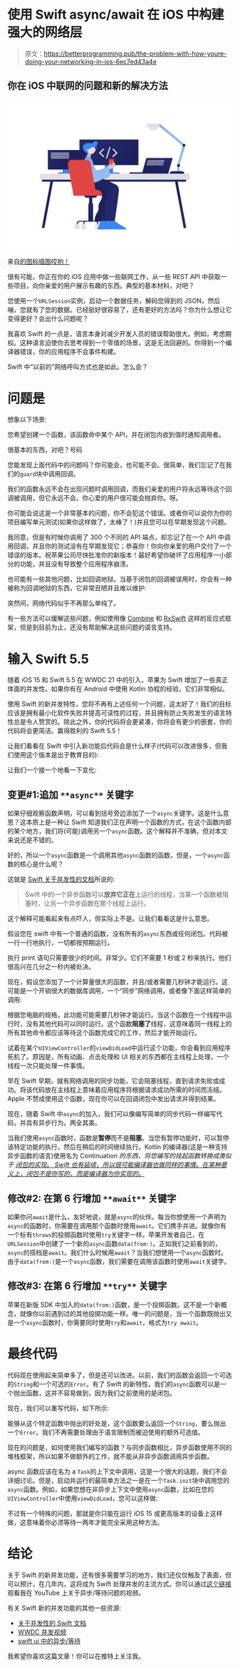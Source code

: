 # 使用 Swift async/await 在 iOS 中构建强大的网络层

> 原文：<https://betterprogramming.pub/the-problem-with-how-youre-doing-your-networking-in-ios-6ec7ed43a4e>

## 你在 iOS 中联网的问题和新的解决方法

![](img/5c06959e9e3e0362f087096bbc606d0f.png)

来自[的图标插图哎哟！](https://icons8.com/illustrations/)

很有可能，你正在你的 iOS 应用中做一些联网工作，从一些 REST API 中获取一些项目，向你亲爱的用户展示有趣的东西。典型的基本材料，对吧？

您使用一个`URLSession`实例，启动一个数据任务，解码您得到的 JSON，然后嘣，您就有了您的数据。已经挺好很容易了，还有更好的方法吗？你为什么想让它变得更好？会出什么问题呢？

我喜欢 Swift 的一点是，语言本身对减少开发人员的错误帮助很大。例如，考虑期权。这种语言迫使你去思考得到一个零值的场景，这是无法回避的。你得到一个编译器错误，你的应用程序不会事件构建。

Swift 中“以前的”网络呼叫方式也是如此。怎么会？

# 问题是

想象以下场景:

您希望创建一个函数，该函数命中某个 API，并在闭包内收到值时通知调用者。

很基本的东西，对吧？号码

您能发现上面代码中的问题吗？你可能会，也可能不会。很简单，我们忘记了在我们的`guard`块中调用回调。

我们的函数永远不会在出现问题时调用回调，而我们亲爱的用户将永远等待这个回调被调用，但它永远不会。你心爱的用户很可能会抛弃你。呀。

你可能会说这是一个非常基本的问题，你不会犯这个错误。或者你可以说你为你的项目编写单元测试(如果你这样做了，太棒了！)并且您可以在早期发现这个问题。

我同意，但是有时候你调用了 300 个不同的 API 端点，却忘记了在一个 API 中调用回调，并且你的测试没有在早期发现它；恭喜你！你向你亲爱的用户交付了一个错误的版本。祝苹果公司尽快批准你的新版本！最好希望你破坏了应用程序一小部分的功能，并且没有导致整个应用程序崩溃。

也可能有一些其他问题，比如回调地狱。当基于闭包的回调被误用时，你会有一种被称为回调地狱的东西，它非常丑陋并且难以维护:

突然间，网络代码似乎不再那么单纯了。

有一些方法可以缓解这些问题，例如使用像 [Combine](https://developer.apple.com/documentation/combine) 和 [RxSwift](https://github.com/ReactiveX/RxSwift) 这样的反应式框架，但是到目前为止，还没有帮助解决这些问题的语言支持。

# 输入 Swift 5.5

随着 iOS 15 和 Swift 5.5 在 WWDC 21 中的引入，苹果为 Swift 增加了一些真正体面的并发性。如果你有在 Android 中使用 Kotlin 协程的经验，它们非常相似。

使用 Swift 的新并发特性，您将不再有上述任何一个问题，这太好了！我们的目标应该是拥有最小化软件失败并提高可读性的过程，并且拥有防止失败发生的语言特性总是令人赞赏的。除此之外，你的代码将会更紧凑，你将会有更少的嵌套，你的代码将会更简洁。赢得胜利的 Swift 5.5！

让我们看看在 Swift 中引入新功能后代码会是什么样子(代码可以改进很多，但我们使用这个版本是出于教育目的):

让我们一个接一个地看一下变化:

## **变更#1:追加** `**async**` **关键字**

如果仔细观察函数声明，可以看到括号旁边添加了一个`async`关键字。这是什么意思？这本质上是一种让 Swift 知道我们正在声明一个函数的方式，在这个函数内部的某个地方，我们将(可能)调用另一个`async`函数。这个解释并不准确，但对本文来说还是不错的。

好的，所以一个`async`函数是一个调用其他`async`函数的函数，但是，一个`async`函数的核心是什么呢？

这就是 [Swift 关于并发性的文档](https://docs.swift.org/swift-book/LanguageGuide/Concurrency.html)所说的:

> Swift 中的一个异步函数可以**放弃它正在**上运行的线程，当第一个函数被阻塞时，让另一个异步函数在那个线程上运行。

这个解释可能看起来有点吓人，但实际上不是。让我们看看这是什么意思。

假设您在 swift 中有一个普通的函数，没有所有的`async`东西或任何闭包。代码被一行一行地执行，一切都按预期运行。

执行 print 语句只需要很少的时间。非常少。它们不需要 1 秒或 2 秒来执行。他们很高兴在几分之一秒内被处决。

现在，假设您添加了一个计算量很大的函数，并且/或者需要几秒钟才能运行。这可能是一个开销很大的数据库调用，一个“同步”网络调用，或者像下面这样简单的调用:

根据您电脑的规格，此功能可能需要几秒钟才能运行。当这个函数在一个线程中运行时，没有其他代码可以同时运行。这个函数**阻塞了**线程，这意味着同一线程上的所有其他命令都应该等待这个函数完成它的工作，然后才能开始运行。

试着在某个`UIViewController`的`viewDidLoad`中运行这个功能，你会看到应用程序死机了。原因是，所有动画、点击处理和 UI 相关的东西都在主线程上处理，一个线程一次只能处理一件事情。

早在 Swift 早期，就有网络调用的同步功能，它会阻塞线程，直到请求失败或成功。将该代码放在主线程上意味着应用程序将根据请求成功所需的时间而冻结。Apple 不赞成使用这个函数，现在你可以在回调闭包中发出请求并得到结果。

现在，随着 Swift 中`async`的加入，我们可以像编写简单的同步代码一样编写代码，并具有异步行为。两全其美。

当我们使用`async`函数时，函数是**暂停**而不是**阻塞**。当您有暂停功能时，可以暂停该特定功能的执行，然后在稍后的时间继续执行。Kotlin 的编译器(这是一种支持异步函数的语言)使用名为 Continuation *的东西，将您编写的挂起函数转换成类似于 [*闭包的实现。* Swift 也有延续，所以很可能编译器也做同样的事情。在某种意义上，闭包不是你写的，而是编译器为你实现的。](https://stackoverflow.com/a/52925057/7108375)*

## **修改#2:** **在第 6 行增加** `**await**` **关键字**

如果你问`await`是什么，友好地说，就是`async`的伙伴。每当你想使用一个声明为`async`的函数时，你需要在调用那个函数时使用`await`。它们携手并进。就像你有一个标有`throws`的投掷函数时使用`try`关键字一样。苹果开发者自己，在`URLSession`中创建了一个新的`async`函数`data(from:)`。正如我们之前看到的，`async`的搭档是`await`。我们什么时候用`await`？当我们想使用一个`async`函数时。由于`data(from:)`是一个`async`函数，我们需要在调用该函数时使用`await`关键字。

## **修改#3:** **在第 6 行增加** `**try**` **关键字**

苹果在新版 SDK 中加入的`data(from:)`函数，是一个投掷函数。这不是一个新概念，就像你以前遇到过的其他投掷功能一样。唯一的问题是，当一个函数既抛出又是一个`async`函数时，你需要同时使用`try`和`await`，格式为`try await`。

# 最终代码

代码现在使用起来简单多了，但是还可以改进。以前，我们的函数会返回一个可选的`String`和一个可选的`Error`。有了 Swift 的新特性，我们的`async`函数可以是一个抛出函数，这并不容易做到，因为我们之前使用的是闭包。

现在，我们可以重写代码，如下所示:

能够从这个特定函数中抛出的好处是，这个函数要么返回一个`String`，要么抛出一个`Error`。我们不再需要处理由于语言限制而被迫使用的额外可选值。

现在的问题是，如何使用我们编写的函数？与同步函数相比，异步函数使用不同的堆栈框架，所以如果不做额外的工作，就不能从非异步函数调用异步函数。

async 函数应该在名为 a `Task`的上下文中调用，这是一个很大的话题，我们不会详细讨论。但是，启动并运行的最简单方法之一是在一个`Task.init`块中调用您的`async`函数。例如，如果您想在非异步上下文中使用`async`函数，比如在您的`UIViewController`中使用`viewDidLoad`，您可以这样做:

不过有一个特殊的问题，那就是你只能在运行 iOS 15 或更高版本的设备上这样做，这意味着你必须等待一两年才能完全采用这种方法。

# 结论

关于 Swift 的新并发功能，还有很多需要学习的地方，我们还仅仅触及了表面，但可以预计，在几年内，这将成为 Swift 处理并发的主流方式。你可以通过[这个链接](https://www.youtube.com/watch?v=m7V6zHxSWVw)观看我在 YouTube 上关于异步/等待问题的视频。

有关 Swift 新的并发功能的其他一些资源:

*   [关于并发性的 Swift 文档](https://docs.swift.org/swift-book/LanguageGuide/Concurrency.html)
*   [WWDC 并发视频](https://developer.apple.com/news/?id=2o3euotz)
*   [swift ui 中的异步/等待](https://www.raywenderlich.com/25013447-async-await-in-swiftui)

我希望你喜欢这篇文章！你可以在推特上关注我。